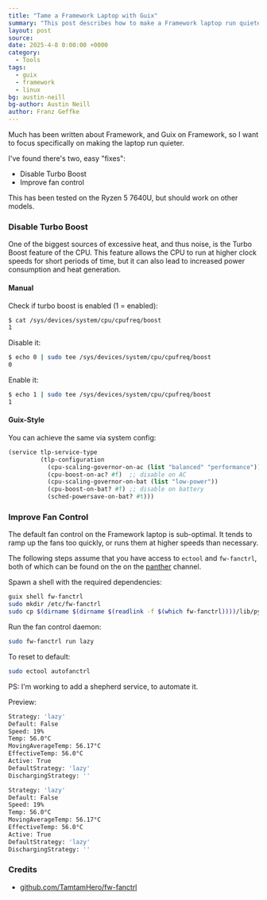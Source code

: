 ```yaml
---
title: "Tame a Framework Laptop with Guix"
summary: "This post describes how to make a Framework laptop run quieter on Guix."
layout: post
source:
date: 2025-4-8 0:00:00 +0000
category:
  - Tools
tags:
  - guix
  - framework
  - linux
bg: austin-neill
bg-author: Austin Neill
author: Franz Geffke
---
```


Much has been written about Framework, and Guix on Framework, so I want to focus specifically on making the laptop run quieter.

I've found there's two, easy "fixes":

- Disable Turbo Boost
- Improve fan control

This has been tested on the Ryzen 5 7640U, but should work on other models.

### Disable Turbo Boost

One of the biggest sources of excessive heat, and thus noise, is the Turbo Boost feature of the CPU. This feature allows the CPU to run at higher clock speeds for short periods of time, but it can also lead to increased power consumption and heat generation.

#### Manual

Check if turbo boost is enabled (1 = enabled):

```bash
$ cat /sys/devices/system/cpu/cpufreq/boost
1
```

Disable it:

```bash
$ echo 0 | sudo tee /sys/devices/system/cpu/cpufreq/boost
0
```

Enable it:

```bash
$ echo 1 | sudo tee /sys/devices/system/cpu/cpufreq/boost
1
```

#### Guix-Style

You can achieve the same via system config:

```scheme
(service tlp-service-type
         (tlp-configuration
           (cpu-scaling-governor-on-ac (list "balanced" "performance"))
           (cpu-boost-on-ac? #f)  ;; disable on AC
           (cpu-scaling-governor-on-bat (list "low-power"))
           (cpu-boost-on-bat? #f) ;; disable on battery
           (sched-powersave-on-bat? #t)))
```

### Improve Fan Control

The default fan control on the Framework laptop is sub-optimal. It tends to ramp up the fans too quickly, or runs them at higher speeds than necessary.

The following steps assume that you have access to `ectool` and `fw-fanctrl`, both of which can be found on the on the [panther](https://channels.pantherx.org/panther.git/plain/README.md) channel.

Spawn a shell with the required dependencies:

```bash
guix shell fw-fanctrl
sudo mkdir /etc/fw-fanctrl
sudo cp $(dirname $(dirname $(readlink -f $(which fw-fanctrl))))/lib/python3.10/site-packages/fw_fanctrl/_resources/config.json /etc/fw-fanctrl/config.json
```

Run the fan control daemon:

```bash
sudo fw-fanctrl run lazy
```

To reset to default:

```bash
sudo ectool autofanctrl
```

PS: I'm working to add a shepherd service, to automate it.

Preview:

```bash
Strategy: 'lazy'
Default: False
Speed: 19%
Temp: 56.0°C
MovingAverageTemp: 56.17°C
EffectiveTemp: 56.0°C
Active: True
DefaultStrategy: 'lazy'
DischargingStrategy: ''

Strategy: 'lazy'
Default: False
Speed: 19%
Temp: 56.0°C
MovingAverageTemp: 56.17°C
EffectiveTemp: 56.0°C
Active: True
DefaultStrategy: 'lazy'
DischargingStrategy: ''
```

### Credits

- [github.com/TamtamHero/fw-fanctrl](https://github.com/TamtamHero/fw-fanctrl)